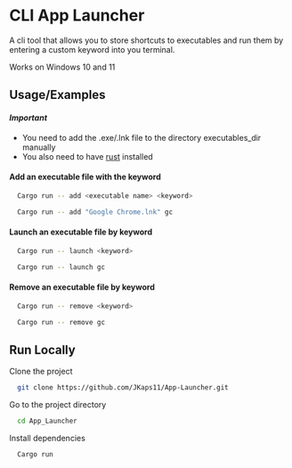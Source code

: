 
# CLI App Launcher

A cli tool that allows you to store shortcuts to executables and run them by entering a custom keyword into you terminal.

Works on Windows 10 and 11

## Usage/Examples

#### *Important* 
  - You need to add the .exe/.lnk file to the directory executables_dir manually
  - You also need to have [rust](https://doc.rust-lang.org/book/ch01-01-installation.html) installed

#### Add an executable file with the keyword

```bash
  Cargo run -- add <executable name> <keyword>
```

```bash
  Cargo run -- add "Google Chrome.lnk" gc
```

#### Launch an executable file by keyword

```bash
  Cargo run -- launch <keyword>
```

```bash
  Cargo run -- launch gc
```

#### Remove an executable file by keyword

```bash
  Cargo run -- remove <keyword>
```

```bash
  Cargo run -- remove gc
```


## Run Locally

Clone the project

```bash
  git clone https://github.com/JKaps11/App-Launcher.git
```

Go to the project directory

```bash
  cd App_Launcher
```

Install dependencies

```bash
  Cargo run  
```
